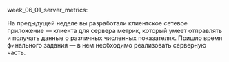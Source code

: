 week_06_01_server_metrics:

На предыдущей неделе вы разработали клиентское сетевое приложение — клиента для сервера метрик, который умеет отправлять и получать данные о различных численных показателях. 
Пришло время финального задания — в нем необходимо реализовать серверную часть.